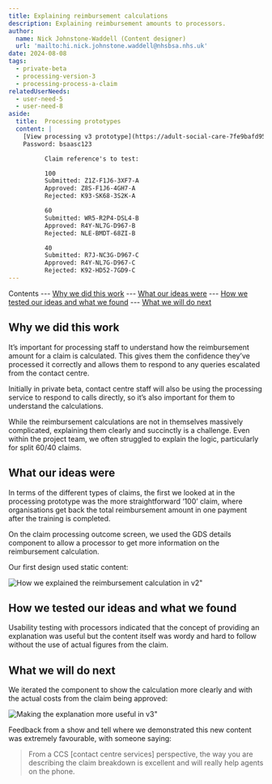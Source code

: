```yaml
---
title: Explaining reimbursement calculations
description: Explaining reimbursement amounts to processors.
author:
  name: Nick Johnstone-Waddell (Content designer)
  url: 'mailto:hi.nick.johnstone.waddell@nhsbsa.nhs.uk'
date: 2024-08-08
tags:
  - private-beta
  - processing-version-3
  - processing-process-a-claim
relatedUserNeeds:
  - user-need-5
  - user-need-8
aside:
  title:  Processing prototypes
  content: |
    [View processing v3 prototype](https://adult-social-care-7fe9bafd955a.herokuapp.com/processing/v3/) 
    Password: bsaasc123

          Claim reference's to test:

          100
          Submitted: Z1Z-F1J6-3XF7-A
          Approved: Z8S-F1J6-4GH7-A
          Rejected: K93-SK68-3S2K-A

          60
          Submitted: WR5-R2P4-DSL4-B
          Approved: R4Y-NL7G-D967-B
          Rejected: NLE-BMDT-68ZI-B

          40
          Submitted: R7J-NC3G-D967-C
          Approved: R4Y-NL7G-D967-C
          Rejected: K92-HD52-7GD9-C
---
```


Contents
--- [Why we did this work](#why-we-did-this-work)
--- [What our ideas were](#what-our-ideas-were)
--- [How we tested our ideas and what we found](#how-we-tested-our-ideas-and-what-we-found)
--- [What we will do next](#what-we-will-do-next)

## Why we did this work

It’s important for processing staff to understand how the reimbursement amount for a claim is calculated. This gives them the confidence they’ve processed it correctly and allows them to respond to any queries escalated from the contact centre.

Initially in private beta, contact centre staff will also be using the processing service to respond to calls directly, so it’s also important for them to understand the calculations.

While the reimbursement calculations are not in themselves massively complicated, explaining them clearly and succinctly is a challenge. Even within the project team, we often struggled to explain the logic, particularly for split 60/40 claims.

## What our ideas were

In terms of the different types of claims, the first we looked at in the processing prototype was the more straightforward ‘100’ claim, where organisations get back the total reimbursement amount in one payment after the training is completed.

On the claim processing outcome screen, we used the GDS details component to allow a processor to get more information on the reimbursement calculation.

Our first design used static content:

![How we explained the reimbursement calculation in v2"](reimbursement-calculation-v2.png "How we explained the reimbursement calculation in v2")

## How we tested our ideas and what we found

Usability testing with processors indicated that the concept of providing an explanation was useful but the content itself was wordy and hard to follow without the use of actual figures from the claim.

## What we will do next

We iterated the component to show the calculation more clearly and with the actual costs from the claim being approved:

![Making the explanation more useful in v3"](reimbursement-calculation-v3.png "Making the explanation more useful in v3")

Feedback from a show and tell where we demonstrated this new content was extremely favourable, with someone saying:

> From a CCS [contact centre services] perspective, the way you are describing the claim breakdown is excellent and will really help agents on the phone.